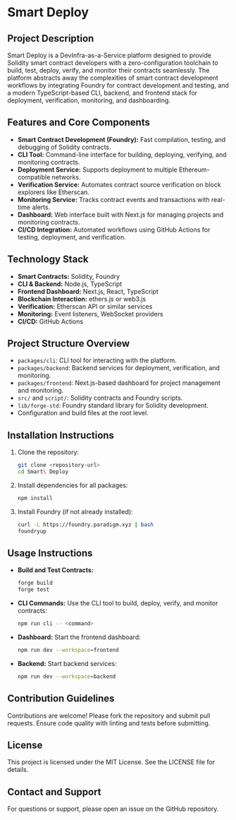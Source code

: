 # Smart Deploy

## Project Description
Smart Deploy is a DevInfra-as-a-Service platform designed to provide Solidity smart contract developers with a zero-configuration toolchain to build, test, deploy, verify, and monitor their contracts seamlessly. The platform abstracts away the complexities of smart contract development workflows by integrating Foundry for contract development and testing, and a modern TypeScript-based CLI, backend, and frontend stack for deployment, verification, monitoring, and dashboarding.

## Features and Core Components
- **Smart Contract Development (Foundry):** Fast compilation, testing, and debugging of Solidity contracts.
- **CLI Tool:** Command-line interface for building, deploying, verifying, and monitoring contracts.
- **Deployment Service:** Supports deployment to multiple Ethereum-compatible networks.
- **Verification Service:** Automates contract source verification on block explorers like Etherscan.
- **Monitoring Service:** Tracks contract events and transactions with real-time alerts.
- **Dashboard:** Web interface built with Next.js for managing projects and monitoring contracts.
- **CI/CD Integration:** Automated workflows using GitHub Actions for testing, deployment, and verification.

## Technology Stack
- **Smart Contracts:** Solidity, Foundry
- **CLI & Backend:** Node.js, TypeScript
- **Frontend Dashboard:** Next.js, React, TypeScript
- **Blockchain Interaction:** ethers.js or web3.js
- **Verification:** Etherscan API or similar services
- **Monitoring:** Event listeners, WebSocket providers
- **CI/CD:** GitHub Actions

## Project Structure Overview
- `packages/cli`: CLI tool for interacting with the platform.
- `packages/backend`: Backend services for deployment, verification, and monitoring.
- `packages/frontend`: Next.js-based dashboard for project management and monitoring.
- `src/` and `script/`: Solidity contracts and Foundry scripts.
- `lib/forge-std`: Foundry standard library for Solidity development.
- Configuration and build files at the root level.

## Installation Instructions
1. Clone the repository:
   ```bash
   git clone <repository-url>
   cd Smart\ Deploy
   ```
2. Install dependencies for all packages:
   ```bash
   npm install
   ```
3. Install Foundry (if not already installed):
   ```bash
   curl -L https://foundry.paradigm.xyz | bash
   foundryup
   ```

## Usage Instructions
- **Build and Test Contracts:**
  ```bash
  forge build
  forge test
  ```
- **CLI Commands:**
  Use the CLI tool to build, deploy, verify, and monitor contracts:
  ```bash
  npm run cli -- <command>
  ```
- **Dashboard:**
  Start the frontend dashboard:
  ```bash
  npm run dev --workspace=frontend
  ```
- **Backend:**
  Start backend services:
  ```bash
  npm run dev --workspace=backend
  ```

## Contribution Guidelines
Contributions are welcome! Please fork the repository and submit pull requests. Ensure code quality with linting and tests before submitting.

## License
This project is licensed under the MIT License. See the LICENSE file for details.

## Contact and Support
For questions or support, please open an issue on the GitHub repository.
